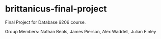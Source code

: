 # brittanicus-final-project
Final Project for Database 6206 course.

Group Members: Nathan Beals, James Pierson, Alex Waddell, Julian Finley
